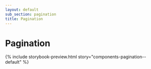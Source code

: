 ```yaml
---
layout: default
sub_section: pagination
title: Pagination
---
```


# Pagination

{% include storybook-preview.html story="components-pagination--default" %}
